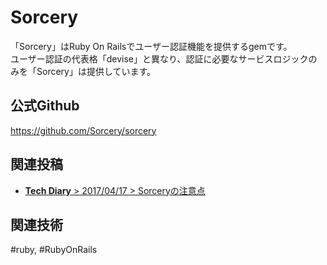 # Sorcery
「Sorcery」はRuby On Railsでユーザー認証機能を提供するgemです。  
ユーザー認証の代表格「devise」と異なり、認証に必要なサービスロジックのみを「Sorcery」は提供しています。

## 公式Github
<https://github.com/Sorcery/sorcery>


## 関連投稿
* [<b>Tech Diary</b> &gt; 2017/04/17 &gt; Sorceryの注意点](/diary/2018-04-17.html#sorcery%E3%81%AE%E6%B3%A8%E6%84%8F%E7%82%B9)

## 関連技術
#ruby, #RubyOnRails